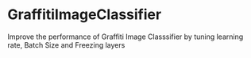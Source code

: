 # GraffitiImageClassifier
Improve the performance of Graffiti Image Classsifier by tuning learning rate, Batch Size and Freezing layers

